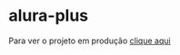 # alura-plus

Para ver o projeto em produção [clique aqui](https://alura-plus-rosy-one.vercel.app/)
